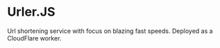 # Urler.JS

Url shortening service with focus on blazing fast speeds. Deployed as a CloudFlare worker.